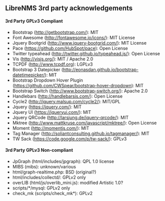 LibreNMS 3rd party acknowledgements
-----------------------------------

#### 3rd Party GPLv3 Compliant

  - Bootstrap (http://getbootstrap.com/): MIT
  - Font Awesome (http://fontawesome.io/icons/): MIT License
  - Jquery Bootgrid (http://www.jquery-bootgrid.com/): MIT License
  - Pace (https://github.com/HubSpot/pace): Open License
  - Twitter typeahead (http://twitter.github.io/typeahead.js/): Open License
  - Vis (http://visjs.org/): MIT / Apache 2.0
  - TCPDF (http://www.tcpdf.org): LGPLv3
  - Bootstrap 3 Datepicker (http://eonasdan.github.io/bootstrap-datetimepicker/): MIT
  - Bootstrap Dropdown Hover Plugin (https://github.com/CWSpear/bootstrap-hover-dropdown): MIT
  - Bootstrap Switch (http://www.bootstrap-switch.org/): Apache 2.0
  - Handlebars (http://handlebarsjs.com/): Open License
  - Cycle2 (http://jquery.malsup.com/cycle2/): MIT/GPL
  - Jquery (https://jquery.com/): MIT
  - Jquery UI (https://jqueryui.com/): MIT
  - Jquery QRCode (http://larsjung.de/jquery-qrcode/): MIT
  - Mktree (http://www.mattkruse.com/javascript/mktree/): Open License
  - Moment (http://momentjs.com/): MIT
  - Tag Manager (http://soliantconsulting.github.io/tagmanager/): MIT
  - TW Sack (https://code.google.com/p/tw-sack/): GPLv3

#### 3rd Party GPLv3 Non-compliant

  - JpGraph (html/includes/jpgraph): QPL 1.0 license
  - MIBS (mibs): unknown/various
  - html/graph-realtime.php: BSD (original?)
  - html/includes/collectd/: GPLv2 only
  - overLIB (html/js/overlib_mini.js): modified Artistic 1.0?
  - scripts/*/mysql: GPLv2 only
  - check_mk (scripts/check_mk*): GPLv2


